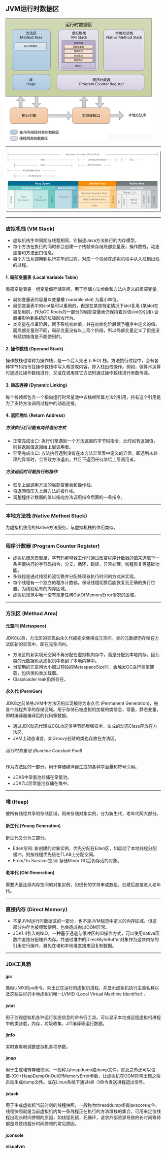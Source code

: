 ## JVM运行时数据区
![jvm](../images/jvm.png)
***
![jvm](../images/jvm_rda_size.png)
***

### 虚拟机栈 (VM Stack)
* 虚拟机栈生命周期与线程相同，它描述Java方法执行的内存模型。
* 每个方法在执行的同时都会创建一个栈帧来存储局部变量表，操作数栈，动态连接和方法出口信息。
* 每个方法从调用到执行完毕的过程，对应一个栈帧在虚拟机栈中从入栈到出栈的过程。
#### 1. 局部变量表 (Local Variable Table)
局部变量表是一组变量值存储空间，用于存储方法参数和方法内定义的局部变量。
* 局部变量表的容量以变量槽 (variable slot) 为最小单位。
* 局部变量表中的slot是可以重用的，但是在某些特定情况下slot复用 (某slot在被复用前，作为GC Roots的一部分的局部变量表仍保持着对该slot的引用) 会直接影响到系统的垃圾回收行为。
* 类变量在准备阶段，赋予系统初始值，并在初始化阶段赋予程序中定义的值。而局部变量则不同，局部变量没有以上两个阶段，所以局部变量定义了但是没有赋初始值是不能使用的。
#### 2. 操作数栈 (Operand Stack)
操作数栈也常称为操作栈，是一个后入先出 (LIFO) 栈。方法执行过程中，会有各种字节码指令往操作数栈中写入和提取内容，即入栈出栈操作。例如，做算术运算时是通过操作数栈进行，又或在调用其它方法时通过操作数栈进行参数传递。
#### 3. 动态连接 (Dynamic Linking)
每个栈帧都包含一个指向运行时常量池中该栈帧所属方法的引用，持有这个引用是为了支持方法调用过程中的动态连接。
#### 4. 返回地址 (Return Address)
##### 方法执行后可能有两种退出方式
* 正常完成出口: 执行引擎遇到一个方法返回的字节码指令，此时如有返回值，则将返回值返回给上层调用者。
* 异常完成出口: 方法执行遇到没有在本方法异常表中定义的异常，即遇到未处理的异常时，会导致方法退出，并且不返回任何值给上层调用者。
##### 方法返回时可能执行的操作
* 恢复上层调用方法的局部变量表和操作栈。
* 将返回值压入上层方法的操作栈。
* 调整程序计数器的值以指向方法调用指令后面的一条指令。
***

### 本地方法栈 (Native Method Stack)
为虚拟机使用的Native方法服务，与虚拟机栈的作用类似。
***

### 程序计数器 (Program Counter Register)
* 虚拟机概念模型里，字节码解释器工作时通过改变程序计数器的值来选取下一条需要执行的字节码指令，分支，循环，跳转，异常处理，线程恢复等基础功能。
* 多线程是通过线程轮流切换并分配处理器执行时间的方式来实现。
* 每个线程有一个独立的程序计数器，保证线程切换后能恢复到正确的执行位置。为线程私有的内存区域。
* 虚拟机规范中唯一没有规定任何OutOfMemoryError情况的区域。
***

### 方法区 (Method Area)
#### 元空间 (Metaspace)
JDK8以后，方法区的实现由永久代被完全替换成元空间。类的元数据仍存储在方法区新的实现中，即在元空间内。
* 方法区的新实现元空间不再分配在虚拟机内存中，而是分配到本地内存。因此类的元数据也从虚拟机中移到了本地内存中。
* 当使用的元空间大小超过预设的MetaspaceSize时，会触发GC进行类型卸载，包括类和类加载器。
* Classloader leak仍然存在。
#### 永久代 (PermGen)
JDK8之前某些JVM中方法区的实现被称为永久代 (Permanent Generation)，被各个线程共享的存储区域。用于存储已被虚拟机加载的类信息，常量，静态变量，即时编译器编译后的代码等数据。
* 通过JDK动态代理或CGLib这类字节码增强技术，生成的动态Class存放在方法区。
* JVM上动态语言，如Groovy创建的类也存放在方法区。
###### 运行时常量池 (Runtime Constant Pool)
作为方法区的一部分，用于存储编译器生成的各种字面量和符号引用。
* JDK6中常量池存储在常量池。
* JDK7以后常量池存储在堆中。
***

### 堆 (Heap)
被所有线程共享的存储区域，用来存储对象实例，分为新生代，老年代两大部分。
#### 新生代 (Young Generation)
新生代又分为三部分。
* Eden空间: 新创建的对象实例，优先分配在Eden区，如启动了本地线程分配缓冲，则按线程优先级在TLAB上分配空间。
* From/To Survivor空间: 存储Minor GC后仍存活的对象。
#### 老年代 (Old Generation)
需要大量连续内存空间的对象实例，如很长的字符串或数组，创建后直接进入老年代。
***

### 直接内存 (Direct Memory)
* 不是JVM运行时数据区的一部分，也不是JVM规范中定义的内存区域。但这部分内存也被频繁使用，也会造成抛出OOM异常。
* JDK1.4引入的NIO，一种基于通道与缓冲区的IO操作方式，可以使用native函数库直接分配堆外内存。并通过堆中的DirectByteBuffer对象作为这块内存的引用进行操作，避免在堆和本地堆直接来回复制数据。
***

### JDK工具箱
#### jps
类似UNIX的ps命令，列出正在运行的虚拟机进程，并显示虚拟机执行主类名称以及这些进程的本地虚拟机唯一LVMID (Local Virtual Machine Identifier) 。
#### jstat
用于监视虚拟机各种运行状态信息的命令行工具。可以显示本地或远程虚拟机进程中的类装载，内存，垃圾收集，JIT编译等运行数据。
#### jinfo
实时查看和调整虚拟机各项参数。
#### jmap
用于生成堆转存储快照，一般称为heapdump或dump文件。除此之外还可以设置-XX:+HeapDumpOnOutOfMemoryError参数，让虚拟机在OOM异常出现之后自动生成dump文件。或在Linux系统下通过kill -3命令发送进程退出信号。
#### jstack
用于生成虚拟机当前时刻的线程快照，一般称为threaddump或者javacore文件。线程快照就是当前虚拟机内每一条线程正在执行的方法堆栈的集合，可用来定位线程出现长时间停顿的原因，如线程死锁，死循环，请求外部资源导致的长时间等待都是导致线程长时间停顿的常见原因。
#### jconsole
#### visualvm
